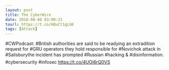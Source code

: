 ```yaml
---
layout: post
title: The CyberWire
date: 2018-08-08 03:00:21
tourl: https://t.co/HQuCt1gLbK
tags: [Attack]
---
```

#CWPodcast: #British authorities are said to be readying an extradition request for #GRU operators they hold responsible for #Novichok attack in #Salisburythe incident has prompted #Russian #hacking &amp; #disinformation. #cybersecurity #infosec https://t.co/4UOi6rQ0VS